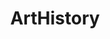 ---
title: ArtHistory
crosslinks:
- pics
- whatstheword
- AskHistory
- AskReddit
- artdocumentaries
- worldnews
---
